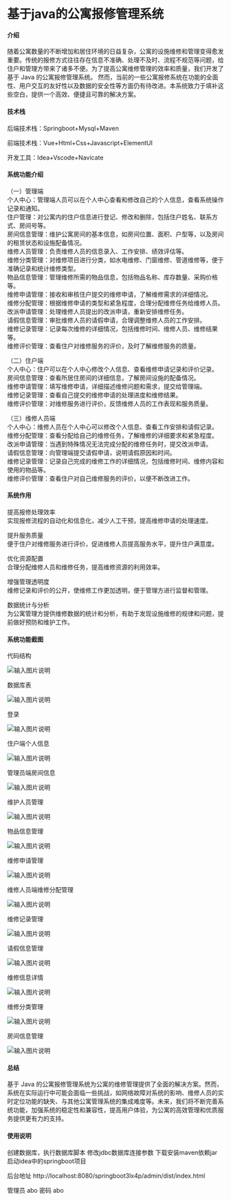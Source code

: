 # 基于java的公寓报修管理系统

#### 介绍

随着公寓数量的不断增加和居住环境的日益复杂，公寓的设施维修和管理变得愈发重要。传统的报修方式往往存在信息不准确、处理不及时、流程不规范等问题，给住户和管理方带来了诸多不便。为了提高公寓维修管理的效率和质量，我们开发了基于 Java 的公寓报修管理系统。
然而，当前的一些公寓报修系统在功能的全面性、用户交互的友好性以及数据的安全性等方面仍有待改进。本系统致力于填补这些空白，提供一个高效、便捷且可靠的解决方案。

#### 技术栈

后端技术栈：Springboot+Mysql+Maven

前端技术栈：Vue+Html+Css+Javascript+ElementUI

开发工具：Idea+Vscode+Navicate

#### 系统功能介绍

（一）管理端  
个人中心：管理端人员可以在个人中心查看和修改自己的个人信息，查看系统操作记录和通知。  
住户管理：对公寓内的住户信息进行登记、修改和删除，包括住户姓名、联系方式、房间号等。  
房间信息管理：维护公寓房间的基本信息，如房间位置、面积、户型等，以及房间的租赁状态和设施配备情况。  
维修人员管理：负责维修人员的信息录入、工作安排、绩效评估等。  
维修分类管理：对维修项目进行分类，如水电维修、门窗维修、管道维修等，便于准确记录和统计维修类型。  
物品信息管理：管理维修所需的物品信息，包括物品名称、库存数量、采购价格等。  
维修申请管理：接收和审核住户提交的维修申请，了解维修需求的详细情况。  
维修分配管理：根据维修申请的类型和紧急程度，合理分配维修任务给维修人员。  
改派申请管理：处理维修人员提出的改派申请，重新安排维修任务。  
请假信息管理：审批维修人员的请假申请，合理调整维修人员的工作安排。  
维修记录管理：记录每次维修的详细情况，包括维修时间、维修人员、维修结果等。  
维修评价管理：查看住户对维修服务的评价，及时了解维修服务的质量。  

（二）住户端  
个人中心：住户可以在个人中心修改个人信息、查看维修申请记录和评价记录。  
房间信息管理：查看所居住房间的详细信息，了解房间设施的配备情况。  
维修申请管理：填写维修申请，详细描述维修问题和需求，提交给管理端。  
维修记录管理：查看自己提交的维修申请的处理进度和维修结果。  
维修评价管理：对维修服务进行评价，反馈维修人员的工作表现和服务质量。  

（三）维修人员端  
个人中心：维修人员在个人中心可以修改个人信息、查看工作安排和请假记录。  
维修分配管理：查看分配给自己的维修任务，了解维修的详细要求和紧急程度。  
改派申请管理：当遇到特殊情况无法完成分配的维修任务时，提交改派申请。  
请假信息管理：向管理端提交请假申请，说明请假原因和时间。  
维修记录管理：记录自己完成的维修工作的详细情况，包括维修时间、维修内容和使用的物品等。  
维修评价管理：查看住户对自己维修服务的评价，以便不断改进工作。  

#### 系统作用

提高报修处理效率  
实现报修流程的自动化和信息化，减少人工干预，提高维修申请的处理速度。  

提升服务质量  
便于住户对维修服务进行评价，促进维修人员提高服务水平，提升住户满意度。

优化资源配置  
合理分配维修人员和维修任务，提高维修资源的利用效率。

增强管理透明度  
维修记录和评价的公开，使维修工作更加透明，便于管理方进行监督和管理。

数据统计与分析  
为公寓管理方提供维修数据的统计和分析，有助于发现设施维修的规律和问题，提前做好预防和维护工作。

#### 系统功能截图

代码结构

![输入图片说明](images/72c437e86462c2bb4b3d83a61d4178b.png)

数据库表

![输入图片说明](images/07c3f97d1f1627f03ddfdb45ae3b0e3.png)

登录

![输入图片说明](images/68bbc46ac1b986fbe3a4a3536668973.png)

住户端个人信息

![输入图片说明](images/8bfc1c1fbdf86982def263f1adfccd8.png)

管理员端房间信息

![输入图片说明](images/77fd8d234a853fb9c9fc351e1beea3a.png)

维护人员管理

![输入图片说明](images/e0ef9c5842ebbe08f47b8eb6924c698.png)

物品信息管理

![输入图片说明](images/388441aa171a34240fcdad99741eff9.png)

维修申请管理

![输入图片说明](images/d2221073f952fd4cad6508ab378b82c.png)

维修人员端维修分配管理

![输入图片说明](images/28bcf6b46235275f37fcd3f39b617d9.png)

维修记录管理

![输入图片说明](images/10d6910091f0918a88cace3459ba6d6.png)

请假信息管理

![输入图片说明](images/dcaaba8a1216d568011cd0b76d34bbb.png)

维修信息详情

![输入图片说明](images/c88bc6293e468b4aa24c4fa346eb892.png)

维修分类管理

![输入图片说明](images/fcd66360b0ad0da0f90f62424857afd.png)

房间信息管理

![输入图片说明](images/04c0593b3dc15460ffb73a7e5ae02dc.png)

#### 总结

基于 Java 的公寓报修管理系统为公寓的维修管理提供了全面的解决方案。然而，系统在实际运行中可能会面临一些挑战，如网络故障对系统的影响、维修人员的实时定位功能的缺失、与其他公寓管理系统的集成难度等。未来，我们将不断完善系统功能，加强系统的稳定性和兼容性，提高用户体验，为公寓的高效管理和优质服务提供更有力的支持。

#### 使用说明

创建数据库，执行数据库脚本 修改jdbc数据库连接参数 下载安装maven依赖jar 启动idea中的springboot项目

后台地址
http://localhost:8080/springboot3lx4p/admin/dist/index.html

管理员  abo 密码 abo

